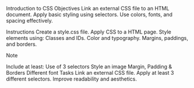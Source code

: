 Introduction to CSS
Objectives
Link an external CSS file to an HTML document. Apply basic styling using selectors. Use colors, fonts, and spacing effectively.

Instructions
Create a style.css file. Apply CSS to a HTML page. Style elements using: Classes and IDs. Color and typography. Margins, paddings, and borders.

Note

Include at least:
Use of 3 selectors
Style an image
Margin, Padding & Borders
Different font
Tasks
Link an external CSS file.
Apply at least 3 different selectors.
Improve readability and aesthetics.
